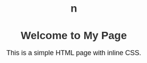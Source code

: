 # n
<!DOCTYPE html>
<html lang="en">
<head>
    <meta charset="UTF-8">
    <meta name="viewport" content="width=device-width, initial-scale=1.0">
    <title>Basic HTML Page</title>
    <style>
        body {
            font-family: Arial, sans-serif;
            text-align: center;
            padding: 20px;
        }
        h1 {
            color: #333;
        }
        p {
            font-size: 18px;
        }
    </style>
</head>
<body>
    <h1>Welcome to My Page</h1>
    <p>This is a simple HTML page with inline CSS.</p>
</body>
</html>

